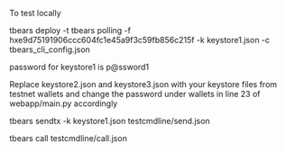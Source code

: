 
To test locally

tbears deploy -t tbears polling -f hxe9d75191906ccc604fc1e45a9f3c59fb856c215f -k keystore1.json -c tbears_cli_config.json

password for keystore1 is p@ssword1

Replace keystore2.json and keystore3.json with your keystore files from testnet wallets
and change the password under wallets in line 23 of webapp/main.py accordingly

tbears sendtx -k keystore1.json testcmdline/send.json

tbears call testcmdline/call.json
